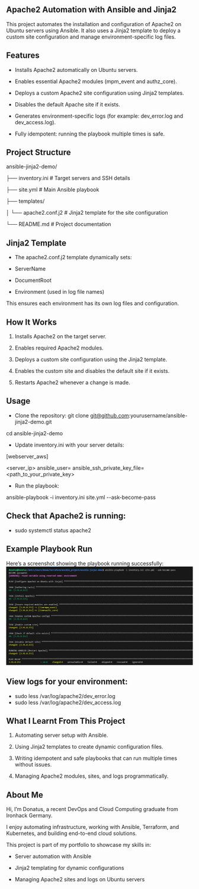 ## Apache2 Automation with Ansible and Jinja2

This project automates the installation and configuration of Apache2 on Ubuntu servers using Ansible. It also uses a Jinja2 template to deploy a custom site configuration and manage environment-specific log files.

## Features

- Installs Apache2 automatically on Ubuntu servers.

- Enables essential Apache2 modules (mpm_event and authz_core).

- Deploys a custom Apache2 site configuration using Jinja2 templates.

- Disables the default Apache site if it exists.

- Generates environment-specific logs (for example: dev_error.log and dev_access.log).

- Fully idempotent: running the playbook multiple times is safe.

## Project Structure

ansible-jinja2-demo/

├── inventory.ini             # Target servers and SSH details

├── site.yml                  # Main Ansible playbook

├── templates/

│   └── apache2.conf.j2       # Jinja2 template for the site configuration

└── README.md                 # Project documentation

## Jinja2 Template

- The apache2.conf.j2 template dynamically sets:

- ServerName

- DocumentRoot

- Environment (used in log file names)

This ensures each environment has its own log files and configuration.

## How It Works

1. Installs Apache2 on the target server.

2. Enables required Apache2 modules.

3. Deploys a custom site configuration using the Jinja2 template.

4. Enables the custom site and disables the default site if it exists.

5. Restarts Apache2 whenever a change is made.

## Usage

- Clone the repository: git clone git@github.com:yourusername/ansible-jinja2-demo.git

cd ansible-jinja2-demo


- Update inventory.ini with your server details:

[webserver_aws]

<server_ip> ansible_user=<username> ansible_ssh_private_key_file=<path_to_your_private_key>



- Run the playbook:

ansible-playbook -i inventory.ini site.yml --ask-become-pass


## Check that Apache2 is running:

- sudo systemctl status apache2


## Example Playbook Run

Here’s a screenshot showing the playbook running successfully:
![Apache2 Playbook Run](images/apache2_playbook.png)



## View logs for your environment:

- sudo less /var/log/apache2/dev_error.log
- sudo less /var/log/apache2/dev_access.log

## What I Learnt From This Project

1. Automating server setup with Ansible.

2. Using Jinja2 templates to create dynamic configuration files.

3. Writing idempotent and safe playbooks that can run multiple times without issues.

4. Managing Apache2 modules, sites, and logs programmatically.



## About Me

Hi, I’m Donatus, a recent DevOps and Cloud Computing graduate from Ironhack Germany.  

I enjoy automating infrastructure, working with Ansible, Terraform, and Kubernetes, and building end-to-end cloud solutions.  

This project is part of my portfolio to showcase my skills in:

- Server automation with Ansible

- Jinja2 templating for dynamic configurations

- Managing Apache2 sites and logs on Ubuntu servers
